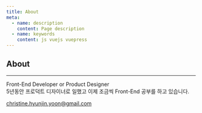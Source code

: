 ```yaml
---
title: About
meta:
  - name: description
    content: Page description
  - name: keywords
    content: js vuejs vuepress
---
```


## About
---
Front-End Developer or Product Designer\
5년동안 프로덕트 디자이너로 일했고 이제 조금씩 Front-End 공부를 하고 있습니다.

christine.hyunjin.yoon@gmail.com
